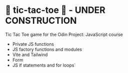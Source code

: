 # 🚧 tic-tac-toe 🚧 - UNDER CONSTRUCTION
Tic Tac Toe game for the Odin Project: JavaScript course

- Private JS functions
- JS factory functions and modules
- Vite and Tailwind
- Form
- JS if statements and for loops`